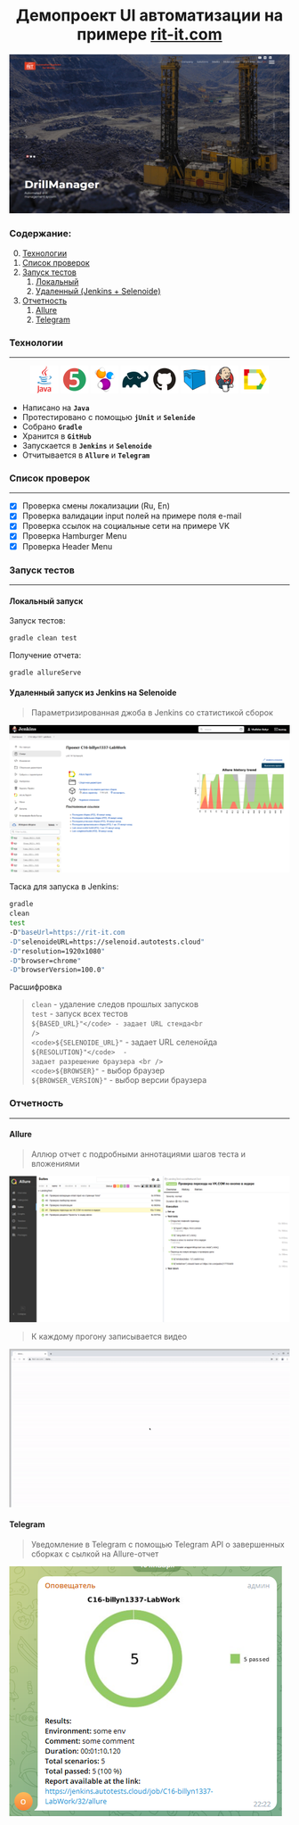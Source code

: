 <h1 align="center">Демопроект UI автоматизации на примере <a href="https://rit-it.com/en/ ">rit-it.com</a></h1>

<p align="center">
<img src="images/screens/mainPage.png">
</p>

<h3>Содержание:</h3>


0. [Технологии](#tech)
1. [Список проверок](#listOFTest)
2. [Запуск тестов](#testLaunch)
    1. [Локальный](#localLaunch)
    2. [Удаленный (Jenkins + Selenoide)](#remoteLaunch)
3. [Отчетность](#report)
   1. [Allure](#allureReport)
   2. [Telegram](#telegramReport)


<h3 id="tech">Технологии</h3>
<hr>
<p align="center">
<code><a href="https://www.java.com/"><img src="images/ico/Java.svg" width="50" height="50"  alt="Java"/></a></code>
<code><a href="https://junit.org/junit5/"><img src="images/ico/Junit5.svg" width="50" height="50"  alt="JUnit 5"/></a></code>
<code><a href="https://selenide.org/"><img src="images/ico/Selenide.svg" width="50" height="50"  alt="Selenide"/></a></code>
<code><a href="https://gradle.org/"><img src="images/ico/Gradle.svg" width="50" height="50"  alt="Gradle"/></a></code>
<code><a href="https://github.com/"><img src="images/ico/GitHub.svg" width="50" height="50"  alt="Github"/></a></code>
<code><a href="https://aerokube.com/selenoid/"><img src="images/ico/Selenoid.svg" width="50" height="50"  alt="Selenoid"/></a></code>
<code><a href="https://www.jenkins.io/"><img src="images/ico/Jenkins.svg" width="50" height="50"  alt="Jenkins"/></a></code>
<code><a href="https://github.com/allure-framework/allure2"><img src="images/ico/Allure.svg" width="50" height="50"  alt="Allure"/></a></code>


- Написано на <code><strong>Java</strong></code> <br />
- Протестировано с помощью <code><strong>jUnit</strong></code> и <code><strong>Selenide</strong></code> <br />
- Собрано <code><strong>Gradle</strong></code> <br />
- Хранится в <code><strong>GitHub</strong></code> <br />
- Запускается в <code><strong>Jenkins</strong></code> и <code><strong>Selenoide</strong></code> <br />
- Отчитывается в <code><strong>Allure</strong></code> и <code><strong>Telegram</strong></code> <br />

<h3 id="listOFTest">Список проверок</h3>
<hr>

- [x] Проверка смены локализации (Ru, En) <br />
- [x] Проверка валидации input полей на примере поля e-mail <br />
- [x] Проверка ссылок на социальные сети на примере VK <br />
- [x] Проверка Hamburger Menu <br />
- [x] Проверка Header Menu <br />

<h3 id="testLaunch">Запуск тестов</h3>
<hr />

<h4 id="localLaunch">Локальный запуск</h4>

Запуск тестов:
```bash
gradle clean test
```
Получение отчета:
```bash
gradle allureServe
```
<h4 id="remoteLaunch">Удаленный запуск из Jenkins на Selenoide </h4>

>Параметризированная джоба в Jenkins со статистикой сборок
>
<img src="images/screens/jenkins.png"/>

Таска для запуска в Jenkins:
```bash
gradle 
clean 
test
-D"baseUrl=https://rit-it.com
-D"selenoideURL=https://selenoid.autotests.cloud" 
-D"resolution=1920x1080" 
-D"browser=chrome" 
-D"browserVersion=100.0" 
```
Расшифровка
><code>clean</code> - удаление следов прошлых запусков <br />
><code>test</code> - запуск всех тестов<br />
><code>${BASED_URL}"</code> - задает URL стенда<br />
><code>${SELENOIDE_URL}"</code> - задает URL селенойда <br />
><code>${RESOLUTION}"</code>  - задает разрешение браузера <br />
><code>${BROWSER}"</code> - выбор браузер <br />
><code>${BROWSER_VERSION}"</code> - выбор версии браузера <br /> 


<h3 id="report">Отчетность</h3>
<hr />

<h4 id="allureReport">Allure</h4>

>Аллюр отчет с подробными аннотациями шагов теста и вложениями
> 
<img src="images/screens/allure.png"/>

>К каждому прогону записывается видео 
>
<img src="images/screens/testGif.gif"/>
<h4 id="telegramReport">Telegram</h4>

>Уведомление в Telegram с помощью Telegram API о завершенных сборках с сылкой на Allure-отчет
>
<img src="images/screens/telegram.png"/>




